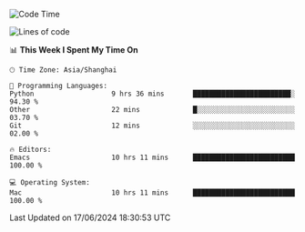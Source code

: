 <!--START_SECTION:waka-->
![Code Time](http://img.shields.io/badge/Code%20Time-2%2C009%20hrs%2045%20mins-blue)

![Lines of code](https://img.shields.io/badge/From%20Hello%20World%20I%27ve%20Written-308.1%20thousand%20lines%20of%20code-blue)

📊 **This Week I Spent My Time On** 

```text
🕑︎ Time Zone: Asia/Shanghai

💬 Programming Languages: 
Python                   9 hrs 36 mins       ████████████████████████░   94.30 % 
Other                    22 mins             █░░░░░░░░░░░░░░░░░░░░░░░░   03.70 % 
Git                      12 mins             ░░░░░░░░░░░░░░░░░░░░░░░░░   02.00 % 

🔥 Editors: 
Emacs                    10 hrs 11 mins      █████████████████████████   100.00 % 

💻 Operating System: 
Mac                      10 hrs 11 mins      █████████████████████████   100.00 % 
```


 Last Updated on 17/06/2024 18:30:53 UTC
<!--END_SECTION:waka-->
